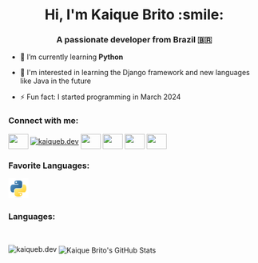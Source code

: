 <h1 align="center">Hi, I'm Kaique Brito :smile:</h1>
<h3 align="center">A passionate developer from Brazil 🇧🇷</h3>

- :seedling: I’m currently learning **Python**

- 👀 I'm interested in learning the Django framework and new languages like Java in the future
- ⚡ Fun fact: I started programming in March 2024

<h3 align="left">Connect with me:</h3>
<p align="left">
  <a href="http://www.linkedin.com/in/kaique-brito-bb8ba02b6" target="blank"><img align="center" src="https://raw.githubusercontent.com/rahuldkjain/github-profile-readme-generator/master/src/images/icons/Social/linked-in-alt.svg" height="30" width="40"/></a>
  <a href="https://instagram.com/kaiqueb.dev" target="blank"><img align="center" src="https://raw.githubusercontent.com/rahuldkjain/github-profile-readme-generator/master/src/images/icons/Social/instagram.svg" alt="kaiqueb.dev" height="30" width="40" /></a>
  <a href="https://www.facebook.com/kaique.goncalvesbrito" target="blank"><img align="center" src="https://raw.githubusercontent.com/rahuldkjain/github-profile-readme-generator/master/src/images/icons/Social/facebook.svg" height="30" width="40"/></a>
  <a href="https://www.youtube.com/channel/UCquSeOXyyPK3txszj5PE90g" target="blank"><img align="center" src="https://raw.githubusercontent.com/rahuldkjain/github-profile-readme-generator/master/src/images/icons/Social/youtube.svg" height="30" width="40"/></a>
  <a href="https://discord.com/users/kaique5490" target="blank"><img align="center" src="https://raw.githubusercontent.com/rahuldkjain/github-profile-readme-generator/master/src/images/icons/Social/discord.svg" height="30" width="40"/></a>
  <a href="https://stackoverflow.com/users/23687936/kaique-brito?tab=profile" target="blank"><img align="center" src="https://raw.githubusercontent.com/rahuldkjain/github-profile-readme-generator/master/src/images/icons/Social/stackoverflow.svg" height="30" width="40"/></a>
</p>

<h3 align="left">Favorite Languages:</h3>
<p align="left">
  <a href="https://www.python.org" target="_blank" rel="noreferrer"> <img src="https://raw.githubusercontent.com/devicons/devicon/master/icons/python/python-original.svg" alt="python" width="40" height="40"/> </a>
</p>

<h3 align="left">Languages:</h3>
<p align="left"><br></p>

<p><img align="left" src="https://github-readme-stats.vercel.app/api/top-langs/?username=britokaiquee&size_weight=0.5&count_weight=0.5&theme=tokyonight" alt="kaiqueb.dev" /></p>

<p>&nbsp;<img align="center" src="https://github-readme-stats.vercel.app/api?username=britokaiquee&show_icons=true&theme=tokyonight&locale=en" alt="Kaique Brito's GitHub Stats" /></p>
